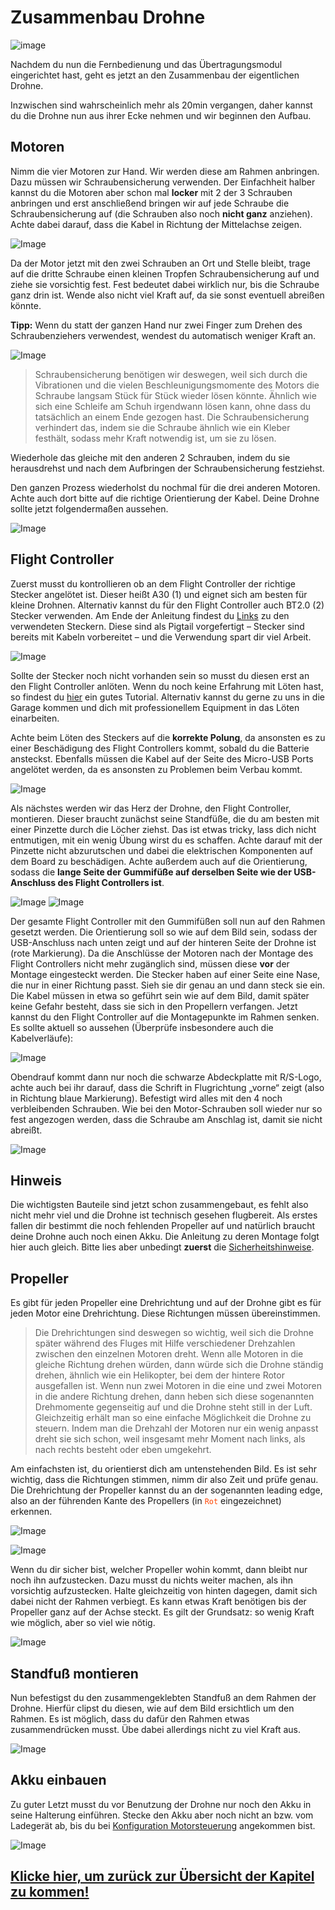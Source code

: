 # Zusammenbau Drohne
![image](https://github.com/Rohde-Schwarz-Garage/.github/blob/main/ressources/graphics/2024_03_13_Trennbanner_GitHub_Grey_Transparent.png?raw=true)

Nachdem du nun die Fernbedienung und das Übertragungsmodul eingerichtet hast, geht es jetzt an den Zusammenbau der eigentlichen Drohne.

Inzwischen sind wahrscheinlich mehr als 20min vergangen, daher kannst du die Drohne nun aus ihrer Ecke nehmen und wir beginnen den Aufbau.


## Motoren

Nimm die vier Motoren zur Hand. Wir werden diese am Rahmen anbringen. Dazu müssen wir Schraubensicherung verwenden. Der Einfachheit halber kannst du die Motoren aber schon mal **locker** mit 2 der 3 Schrauben anbringen und erst anschließend bringen wir auf jede Schraube die Schraubensicherung auf (die Schrauben also noch **nicht ganz** anziehen). Achte dabei darauf, dass die Kabel in Richtung der Mittelachse zeigen. 

![Image](/rsc/01_img/04_DroneAssembly/MotorScrewPlacement.png)

Da der Motor jetzt mit den zwei Schrauben an Ort und Stelle bleibt, trage auf die dritte Schraube einen kleinen Tropfen Schraubensicherung auf und ziehe sie vorsichtig fest. Fest bedeutet dabei wirklich nur, bis die Schraube ganz drin ist. Wende also nicht viel Kraft auf, da sie sonst eventuell abreißen könnte.

**Tipp:** Wenn du statt der ganzen Hand nur zwei Finger zum Drehen des Schraubenziehers verwendest, wendest du automatisch weniger Kraft an. 

![Image](/rsc/01_img/04_DroneAssembly/ThreadlockApplication.png)

>Schraubensicherung benötigen wir deswegen, weil sich durch die Vibrationen und die vielen Beschleunigungsmomente des Motors die Schraube langsam Stück für Stück wieder lösen könnte. Ähnlich wie sich eine Schleife am Schuh irgendwann lösen kann, ohne dass du tatsächlich an einem Ende gezogen hast. Die Schraubensicherung verhindert das, indem sie die Schraube ähnlich wie ein Kleber festhält, sodass mehr Kraft notwendig ist, um sie zu lösen.

Wiederhole das gleiche mit den anderen 2 Schrauben, indem du sie herausdrehst und nach dem Aufbringen der Schraubensicherung festziehst.

Den ganzen Prozess wiederholst du nochmal für die drei anderen Motoren. Achte auch dort bitte auf die richtige Orientierung der Kabel. Deine Drohne sollte jetzt folgendermaßen aussehen. 

![Image](/rsc/01_img/04_DroneAssembly/MotorsAssembled.png)


## Flight Controller

Zuerst musst du kontrollieren ob an dem Flight Controller der richtige Stecker angelötet ist. Dieser heißt A30 (1) und eignet sich am besten für kleine Drohnen. Alternativ kannst du für den Flight Controller auch BT2.0 (2) Stecker verwenden. Am Ende der Anleitung findest du [Links](/docs/08_Links.md#drohne) zu den verwendeten Steckern. Diese sind als Pigtail vorgefertigt – Stecker sind bereits mit Kabeln vorbereitet – und die Verwendung spart dir viel Arbeit.

![Image](/rsc/01_img/04_DroneAssembly/DifferentPlugs.png)

Sollte der Stecker noch nicht vorhanden sein so musst du diesen erst an den Flight Controller anlöten. Wenn du noch keine Erfahrung mit Löten hast, so findest du [hier](https://www.conrad.de/de/ratgeber/handwerk/richtig-loeten-lernen.html) ein gutes Tutorial. Alternativ kannst du gerne zu uns in die Garage kommen und dich mit professionellem Equipment in das Löten einarbeiten. 

Achte beim Löten des Steckers auf die **korrekte Polung**, da ansonsten es zu einer Beschädigung des Flight Controllers kommt, sobald du die Batterie ansteckst. Ebenfalls müssen die Kabel auf der Seite des Micro-USB Ports angelötet werden, da es ansonsten zu Problemen beim Verbau kommt.

![Image](/rsc/01_img/04_DroneAssembly/FlightControllerPolarisation.png)

Als nächstes werden wir das Herz der Drohne, den Flight Controller, montieren. Dieser braucht zunächst seine Standfüße, die du am besten mit einer Pinzette durch die Löcher ziehst. Das ist etwas tricky, lass dich nicht entmutigen, mit ein wenig Übung wirst du es schaffen. Achte darauf mit der Pinzette nicht abzurutschen und dabei die elektrischen Komponenten auf dem Board zu beschädigen. Achte außerdem auch auf die Orientierung, sodass die **lange Seite der Gummifüße auf derselben Seite wie der USB-Anschluss des Flight Controllers ist**. 

![Image](/rsc/01_img/04_DroneAssembly/FlightControllerStandoffs.png)
![Image](/rsc/01_img/04_DroneAssembly/StandoffApplikation.png)

Der gesamte Flight Controller mit den Gummifüßen soll nun auf den Rahmen gesetzt werden. Die Orientierung soll so wie auf dem Bild sein, sodass der USB-Anschluss nach unten zeigt und auf der hinteren Seite der Drohne ist (rote Markierung). Da die Anschlüsse der Motoren nach der Montage des Flight Controllers nicht mehr zugänglich sind, müssen diese **vor** der Montage eingesteckt werden. Die Stecker haben auf einer Seite eine Nase, die nur in einer Richtung passt. Sieh sie dir genau an und dann steck sie ein. Die Kabel müssen in etwa so geführt sein wie auf dem Bild, damit später keine Gefahr besteht, dass sie sich in den Propellern verfangen. Jetzt kannst du den Flight Controller auf die Montagepunkte im Rahmen senken. Es sollte aktuell so aussehen (Überprüfe insbesondere auch die Kabelverläufe):

![Image](/rsc/01_img/04_DroneAssembly/CableRouting.png)

Obendrauf kommt dann nur noch die schwarze Abdeckplatte mit R/S-Logo, achte auch bei ihr darauf, dass die Schrift in Flugrichtung „vorne“ zeigt (also in Richtung blaue Markierung). Befestigt wird alles mit den 4 noch verbleibenden Schrauben. Wie bei den Motor-Schrauben soll wieder nur so fest angezogen werden, dass die Schraube am Anschlag ist, damit sie nicht abreißt. 

![Image](/rsc/01_img/04_DroneAssembly/DeckplateScrews.png)


## Hinweis

Die wichtigsten Bauteile sind jetzt schon zusammengebaut, es fehlt also nicht mehr viel und die Drohne ist technisch gesehen flugbereit. Als erstes fallen dir bestimmt die noch fehlenden Propeller auf und natürlich braucht deine Drohne auch noch einen Akku. Die Anleitung zu deren Montage folgt hier auch gleich. Bitte lies aber unbedingt **zuerst** die [Sicherheitshinweise](/docs/09_Safety.md).

## Propeller

Es gibt für jeden Propeller eine Drehrichtung und auf der Drohne gibt es für jeden Motor eine Drehrichtung. Diese Richtungen müssen übereinstimmen.

>Die Drehrichtungen sind deswegen so wichtig, weil sich die Drohne später während des Fluges mit Hilfe verschiedener Drehzahlen zwischen den einzelnen Motoren dreht. Wenn alle Motoren in die gleiche Richtung drehen würden, dann würde sich die Drohne ständig drehen, ähnlich wie ein Helikopter, bei dem der hintere Rotor ausgefallen ist. Wenn nun zwei Motoren in die eine und zwei Motoren in die andere Richtung drehen, dann heben sich diese sogenannten Drehmomente gegenseitig auf und die Drohne steht still in der Luft. Gleichzeitig erhält man so eine einfache Möglichkeit die Drohne zu steuern. Indem man die Drehzahl der Motoren nur ein wenig anpasst dreht sie sich schon, weil insgesamt mehr Moment nach links, als nach rechts besteht oder eben umgekehrt.

Am einfachsten ist, du orientierst dich am untenstehenden Bild. Es ist sehr wichtig, dass die Richtungen stimmen, nimm dir also Zeit und prüfe genau. Die Drehrichtung der Propeller kannst du an der sogenannten leading edge, also an der führenden Kante des Propellers (in <code style="color : Orangered">Rot</code> eingezeichnet) erkennen.

![Image](/rsc/01_img/04_DroneAssembly/PropDirectionBetaflight.png)

![Image](/rsc/01_img/04_DroneAssembly/PropDirectionDrone.png)

Wenn du dir sicher bist, welcher Propeller wohin kommt, dann bleibt nur noch ihn aufzustecken. Dazu musst du nichts weiter machen, als ihn vorsichtig aufzustecken. Halte gleichzeitig von hinten dagegen, damit sich dabei nicht der Rahmen verbiegt. Es kann etwas Kraft benötigen bis der Propeller ganz auf der Achse steckt. Es gilt der Grundsatz: so wenig Kraft wie möglich, aber so viel wie nötig.

![Image](/rsc/01_img/04_DroneAssembly/PropMounting.png)

## Standfuß montieren

Nun befestigst du den zusammengeklebten Standfuß an dem Rahmen der Drohne. Hierfür clipst du diesen, wie auf dem Bild ersichtlich um den Rahmen. Es ist möglich, dass du dafür den Rahmen etwas zusammendrücken musst. Übe dabei allerdings nicht zu viel Kraft aus.

![Image](/rsc/01_img/04_DroneAssembly/StandMounting.png)

## Akku einbauen

Zu guter Letzt musst du vor Benutzung der Drohne nur noch den Akku in seine Halterung einführen. Stecke den Akku aber noch nicht an bzw. vom Ladegerät ab, bis du bei [Konfiguration Motorsteuerung](/docs/05_FlightControllerSetup.md#konfiguration-motorsteuerung) angekommen bist.

![Image](/rsc/01_img/04_DroneAssembly/BatteryMounting.png)
  
## [Klicke hier, um zurück zur Übersicht der Kapitel zu kommen!](/README.md#kapitel)